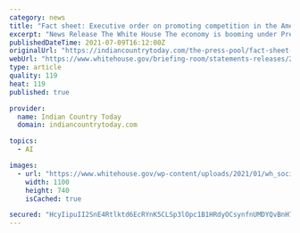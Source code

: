 ```yaml
---
category: news
title: "Fact sheet: Executive order on promoting competition in the American economy"
excerpt: "News Release The White House The economy is booming under President Biden’s leadership. The economy has gained more than three million jobs since the"
publishedDateTime: 2021-07-09T16:12:00Z
originalUrl: "https://indiancountrytoday.com/the-press-pool/fact-sheet-executive-order-on-promoting-competition-in-the-american-economy"
webUrl: "https://www.whitehouse.gov/briefing-room/statements-releases/2021/07/09/fact-sheet-executive-order-on-promoting-competition-in-the-american-economy/"
type: article
quality: 119
heat: 119
published: true

provider:
  name: Indian Country Today
  domain: indiancountrytoday.com

topics:
  - AI

images:
  - url: "https://www.whitehouse.gov/wp-content/uploads/2021/01/wh_social-share-1100x740.png"
    width: 1100
    height: 740
    isCached: true

secured: "HcyIipuII2SnE4Rtlktd6EcRYnK5CLSp3lOpc1B1HRdyOCsynfnUMDYQvBnH7G3zu5VTglTeIxGRu0XH1PPxxQcHgjVz73OtZcubM0/xI9ywREmMJSU/DEZhwDlUN+DyYpqNXTYM/7wheYtKymTxfcqcHok0D9XD0Xb6hf10DYNa9841qj1+kGWZ7ZQBtKZd6j9iQM+7Uxe9PEHnj0Qw7cTQEXMKGuCL5Kf5a6Mmqi3gqkTZ48CjzzjPOVObbkzs9ADfY0nxvfzV7cyjVr4aWxOsXfF3snGb1OgHYK04Ux5uL7SB+jG1GjXWqCE96zvWV5SqmLEjqM6yIYn7qr45S//hvO+XtnJVqRd6VmaWdg0=;UE1g1vco0Xh2nu5mr9II2g=="
---
```


